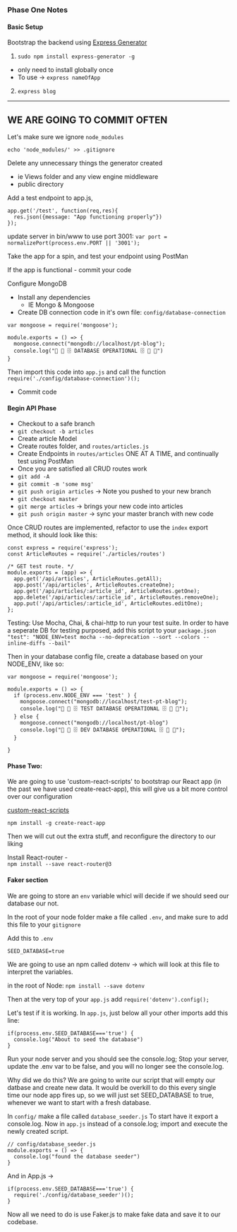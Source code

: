 ### Phase One Notes

#### Basic Setup

Bootstrap the backend using [Express Generator](https://expressjs.com/en/starter/generator.html)

1) `sudo npm install express-generator -g`
  - only need to install globally once
  - To use -> `express nameOfApp`
2) `express blog`

----
WE ARE GOING TO COMMIT OFTEN
----
Let's make sure we ignore `node_modules`

`echo 'node_modules/' >> .gitignore`

Delete any unnecessary things the generator created
  - ie Views folder and any view engine middleware
  - public directory

Add a test endpoint to app.js,
```
app.get('/test', function(req,res){
  res.json({message: "App functioning properly"})
});
```

update server in bin/www to use port 3001:
`var port = normalizePort(process.env.PORT || '3001');`

Take the app for a spin, and test your endpoint using PostMan

If the app is functional - commit your code

Configure MongoDB
  - Install any dependencies
    - IE Mongo & Mongoose
  - Create DB connection code in it's own file: `config/database-connection`
  ```
  var mongoose = require('mongoose');

  module.exports = () => {
    mongoose.connect("mongodb://localhost/pt-blog");
    console.log("📁 📂 🗄 DATABASE OPERATIONAL 🗄 📂 📁")
  }

```
Then import this code into `app.js` and call the function
`require('./config/database-connection')();`
  - Commit code

#### Begin API Phase

  - Checkout to a safe branch
  - `git checkout -b articles`
  - Create article Model
  - Create routes folder, and `routes/articles.js`
  - Create Endpoints in `routes/articles` ONE AT A TIME, and continually test using PostMan
  - Once you are satisfied all CRUD routes work
  - `git add -A`
  - `git commit -m 'some msg'`
  - `git push origin articles` -> Note you pushed to your new branch
  - `git checkout master`
  - `git merge articles` -> brings your new code into articles
  - `git push origin master` -> sync your master branch with new code


  Once CRUD routes are implemented, refactor to use the `index` export method,
  it should look like this:
  ```
  const express = require('express');
  const ArticleRoutes = require('./articles/routes')

  /* GET test route. */
  module.exports = (app) => {
    app.get('/api/articles', ArticleRoutes.getAll);
    app.post('/api/articles', ArticleRoutes.createOne);
    app.get('/api/articles/:article_id', ArticleRoutes.getOne);
    app.delete('/api/articles/:article_id', ArticleRoutes.removeOne);
    app.put('/api/articles/:article_id', ArticleRoutes.editOne);
  };
```

Testing:
Use Mocha, Chai, & chai-http to run your test suite. In order to have a seperate DB for testing purposed, add this script to your `package.json`
`    "test": "NODE_ENV=test mocha --no-deprecation --sort --colors --inline-diffs --bail"
`

Then in your database config file, create a database based on your NODE_ENV, like so:

```
var mongoose = require('mongoose');

module.exports = () => {
  if (process.env.NODE_ENV === 'test' ) {
    mongoose.connect("mongodb://localhost/test-pt-blog");
    console.log("📁 📂 🗄 TEST DATABASE OPERATIONAL 🗄 📂 📁");
  } else {
    mongoose.connect("mongodb://localhost/pt-blog")
    console.log("📁 📂 🗄 DEV DATABASE OPERATIONAL 🗄 📂 📁");
  }

}
```

#### Phase Two:

We are going to use 'custom-react-scripts' to bootstrap our React app (in the past we have used create-react-app), this will give us a bit more control over our configuration

[custom-react-scripts](https://www.npmjs.com/package/react-scripts-custom)

`npm install -g create-react-app`

Then we will cut out the extra stuff, and reconfigure the directory to our liking


Install React-router -  
`npm install --save react-router@3`



#### Faker section
We are going to store an `env` variable whicl will decide if we should seed our
database our not.

In the root of your node folder make a file called `.env`, and make sure to add this file to your `gitignore`

Add this to `.env`

`SEED_DATABASE=true`

We are going to use an npm called dotenv -> which will look at this file to interpret the variables.

in the root of Node:
`npm install --save dotenv`

Then at the very top of your `app.js` add `require('dotenv').config();`

Let's test if it is working. In `app.js`, just below all your other imports add this line:

```
if(process.env.SEED_DATABASE==='true') {
  console.log("About to seed the database")
}
```

Run your node server and you should see the console.log; Stop your server, update the .env var to be false, and you will no longer see the console.log.

Why did we do this? We are going to write our script that will empty our datbase and create new data. It would be overkill to do this every single time our node app fires up, so we will just set SEED_DATABASE to true, whenever we want to start with a fresh database.

In `config/` make a file called `database_seeder.js` To start have it export a console.log. Now in `app.js` instead of a console.log; import and execute the newly created script.

```
// config/database_seeder.js
module.exports = () => {
  console.log("found the database seeder")
}
```

And in App.js ->
```
if(process.env.SEED_DATABASE==='true') {
  require('./config/database_seeder')();
}
```

Now all we need to do is use Faker.js to make fake data and save it to our codebase.
